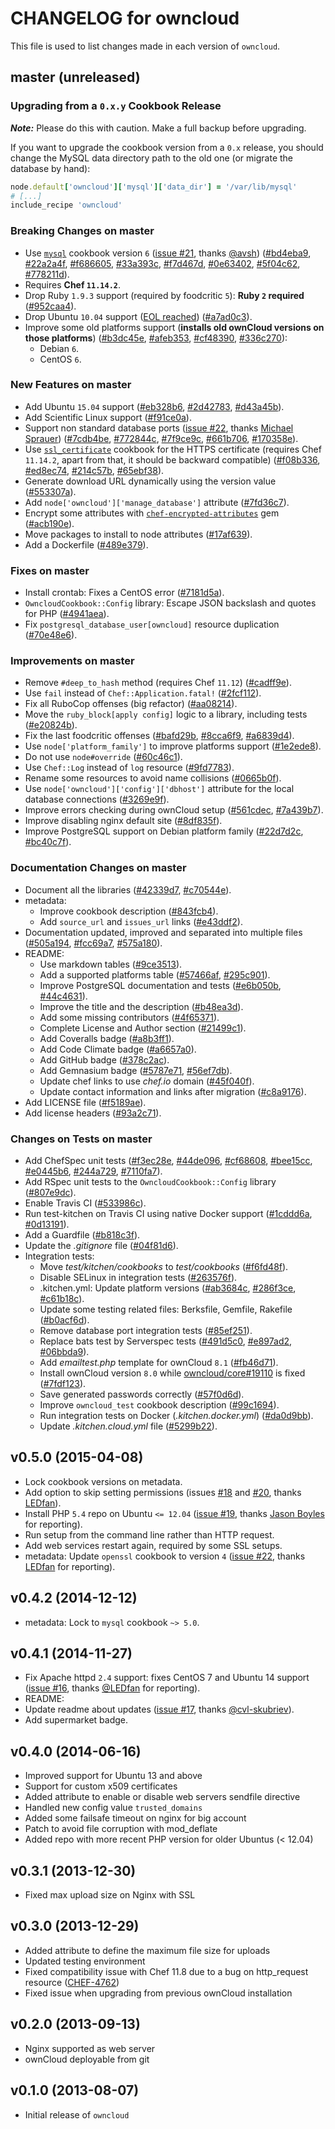 # CHANGELOG for owncloud

This file is used to list changes made in each version of `owncloud`.

## master (unreleased)

### Upgrading from a `0.x.y` Cookbook Release

***Note:*** Please do this with caution. Make a full backup before upgrading.

If you want to upgrade the cookbook version from a `0.x` release, you should change the MySQL data directory path to the old one (or migrate the database by hand):

```ruby
node.default['owncloud']['mysql']['data_dir'] = '/var/lib/mysql'
# [...]
include_recipe 'owncloud'
```

### Breaking Changes on master

* Use [`mysql`](https://supermarket.chef.io/cookbooks/mysql) cookbook version `6` ([issue #21](https://github.com/zuazo/owncloud-cookbook/pull/21), thanks [@avsh](https://github.com/avsh)) ([#bd4eba9](https://github.com/zuazo/owncloud-cookbook/commit/bd4eba9d26186baa3d3033b52449aedbf62e4bf8), [#22a2a4f](https://github.com/zuazo/owncloud-cookbook/commit/22a2a4f3fa9d6bd26598324298e6e9effa086b8a), [#f686605](https://github.com/zuazo/owncloud-cookbook/commit/f686605339db550a249bd79f8a8c306c9938617d), [#33a393c](https://github.com/zuazo/owncloud-cookbook/commit/33a393cf871c489d8282338e4fe8e0e71da9760c), [#f7d467d](https://github.com/zuazo/owncloud-cookbook/commit/f7d467db71082f4e4f465bac271f2f3434815052), [#0e63402](https://github.com/zuazo/owncloud-cookbook/commit/0e63402b8a059c449d67591a43ae26e832088bb9), [#5f04c62](https://github.com/zuazo/owncloud-cookbook/commit/5f04c622da3990cb25c04c7666fd9961d90ce21d), [#778211d](https://github.com/zuazo/owncloud-cookbook/commit/778211d22afb9c8a56123ae86438ddb4903b0d68)).
* Requires **Chef `11.14.2`**.
* Drop Ruby `1.9.3` support (required by foodcritic `5`): **Ruby `2` required** ([#952caa4](https://github.com/zuazo/owncloud-cookbook/commit/952caa46506db776a44bf49465058f9454f17345)).
* Drop Ubuntu `10.04` support ([EOL reached](http://fridge.ubuntu.com/2015/04/30/ubuntu-10-04-lucid-lynx-end-of-life-reached-on-april-30-2015/)) ([#a7ad0c3](https://github.com/zuazo/owncloud-cookbook/commit/a7ad0c383cd8f3dc3970d1aca6415fc4298f9fdb)).
* Improve some old platforms support (**installs old ownCloud versions on those platforms**) ([#b3dc45e](https://github.com/zuazo/owncloud-cookbook/commit/b3dc45ec6174efb76b8ae5b6e13a11804180b18a), [#afeb353](https://github.com/zuazo/owncloud-cookbook/commit/afeb35334323024077444bdf72bd8f913bdb9e29), [#cf48390](https://github.com/zuazo/owncloud-cookbook/commit/cf48390e15f503078d66b005d0573d2e899b4a10), [#336c270](https://github.com/zuazo/owncloud-cookbook/commit/336c2706d065abf1c22989e8944e5c19df5f06b4)):
  * Debian `6`.
  * CentOS `6`.

### New Features on master

* Add Ubuntu `15.04` support ([#eb328b6](https://github.com/zuazo/owncloud-cookbook/commit/eb328b6b50cf8083d93225e05aa8fac8ed7e58fe), [#2d42783](https://github.com/zuazo/owncloud-cookbook/commit/2d427837099db02bd332b2bbb5ad5d15525a5e3e), [#d43a45b](https://github.com/zuazo/owncloud-cookbook/commit/d43a45b2c120c3f3e764ae40e7ad390b0dc9f5bc)).
* Add Scientific Linux support ([#f91ce0a](https://github.com/zuazo/owncloud-cookbook/commit/f91ce0a8d4cb3dd612b170d111e0002a1b1bfb55)).
* Support non standard database ports ([issue #22](https://github.com/zuazo/owncloud-cookbook/pull/22), thanks [Michael Sprauer](https://github.com/MichaelSp)) ([#7cdb4be](https://github.com/zuazo/owncloud-cookbook/commit/7cdb4beb07f73ace9936776a1845e4942071c13d), [#772844c](https://github.com/zuazo/owncloud-cookbook/commit/772844cf2180ae66f359bc03875642c666c5196e), [#7f9ce9c](https://github.com/zuazo/owncloud-cookbook/commit/7f9ce9c59f152c6e5f0d134d5570e7e1c12bd3d2), [#661b706](https://github.com/zuazo/owncloud-cookbook/commit/661b7062cdbac2de151cd6fb19cf2193ef372a39), [#170358e](https://github.com/zuazo/owncloud-cookbook/commit/170358ef0b0e322e69e9594ed59605acb0d1e2c5)).
* Use [`ssl_certificate`](https://supermarket.chef.io/cookbooks/ssl_certificate) cookbook for the HTTPS certificate (requires Chef `11.14.2`, apart from that, it should be backward compatible) ([#f08b336](https://github.com/zuazo/owncloud-cookbook/commit/f08b33620cc3f994a0d3735c44fc573753eb02ba), [#ed8ec74](https://github.com/zuazo/owncloud-cookbook/commit/ed8ec744aa077fc7d2267acbce11e0d826659cb6), [#214c57b](https://github.com/zuazo/owncloud-cookbook/commit/214c57b0c7b4b8a1100689622bebd8a029a0559c), [#65ebf38](https://github.com/zuazo/owncloud-cookbook/commit/65ebf38f00b72572140a16f384c357ed59f1808e)).
* Generate download URL dynamically using the version value ([#553307a](https://github.com/zuazo/owncloud-cookbook/commit/553307ad4310bfd7d4c9f5565fa07dc76faa111d)).
* Add `node['owncloud']['manage_database']` attribute ([#7fd36c7](https://github.com/zuazo/owncloud-cookbook/commit/7fd36c7ee62cd477735d82dc5a0aea69d4d1290c)).
* Encrypt some attributes with [`chef-encrypted-attributes`](http://onddo.github.io/chef-encrypted-attributes/) gem ([#acb190e](https://github.com/zuazo/owncloud-cookbook/commit/acb190eedfa1d577972f395421b5fa4fc5f14c9e)).
* Move packages to install to node attributes ([#17af639](https://github.com/zuazo/owncloud-cookbook/commit/17af6394a5f3780a9c82ef59496fd09be4f915a9)).
* Add a Dockerfile ([#489e379](https://github.com/zuazo/owncloud-cookbook/commit/489e379d0ae652ae1fb6ba70e52388ba7758a503)).

### Fixes on master

* Install crontab: Fixes a CentOS error ([#7181d5a](https://github.com/zuazo/owncloud-cookbook/commit/7181d5a8a5d9f52b04ed39e509176e82fb3d5eb9)).
* `OwncloudCookbook::Config` library: Escape JSON backslash and quotes for PHP ([#4941aea](https://github.com/zuazo/owncloud-cookbook/commit/4941aea170398190e83cdd103d7a012eb335c341)).
* Fix `postgresql_database_user[owncloud]` resource duplication ([#70e48e6](https://github.com/zuazo/owncloud-cookbook/commit/70e48e691d207cd575f32369579064deb917fa10)).

### Improvements on master

* Remove `#deep_to_hash` method (requires Chef `11.12`) ([#cadff9e](https://github.com/zuazo/owncloud-cookbook/commit/cadff9e7d193a8a47f1c560df469605ba043a154)).
* Use `fail` instead of `Chef::Application.fatal!` ([#2fcf112](https://github.com/zuazo/owncloud-cookbook/commit/2fcf1124255e649377b044b6ff56c2c76340d771)).
* Fix all RuboCop offenses (big refactor) ([#aa08214](https://github.com/zuazo/owncloud-cookbook/commit/aa08214845674f49fea2d3e110085a816d4d4bfc)).
* Move the `ruby_block[apply config]` logic to a library, including tests ([#e20824b](https://github.com/zuazo/owncloud-cookbook/commit/e20824b7c213ce9ffaf86340b1594dd23dbb2897)).
* Fix the last foodcritic offenses ([#bafd29b](https://github.com/zuazo/owncloud-cookbook/commit/bafd29b5f4014a125caf5426bda0b5bfdad66820), [#8cca6f9](https://github.com/zuazo/owncloud-cookbook/commit/8cca6f9a62065539b09900522c6e30412e0d6702), [#a6839d4](https://github.com/zuazo/owncloud-cookbook/commit/a6839d44e34f7e3a6650ff3b9e999b20e4cfa074)).
* Use `node['platform_family']` to improve platforms support ([#1e2ede8](https://github.com/zuazo/owncloud-cookbook/commit/1e2ede8b1dd506c3eac3662ab2af3d279a69513d)).
* Do not use `node#override` ([#60c46c1](https://github.com/zuazo/owncloud-cookbook/commit/60c46c176b65bf78e8ef0669a8d3516a7e53dca9)).
* Use `Chef::Log` instead of `log` resource ([#9fd7783](https://github.com/zuazo/owncloud-cookbook/commit/9fd77835d3858ffb85056666f94eae444e69ea76)).
* Rename some resources to avoid name collisions ([#0665b0f](https://github.com/zuazo/owncloud-cookbook/commit/0665b0f34c502c1ce36c0e404fe5de010352367c)).
* Use `node['owncloud']['config']['dbhost']` attribute for the local database connections ([#3269e9f](https://github.com/zuazo/owncloud-cookbook/commit/3269e9f11f21e316dfea062ba3916875cdf22b71)).
* Improve errors checking during ownCloud setup ([#561cdec](https://github.com/zuazo/owncloud-cookbook/commit/561cdeca52421fc45cde096701e51116e7db1a31), [#7a439b7](https://github.com/zuazo/owncloud-cookbook/commit/7a439b74518a07b6564e9a6610de558ed3007c5a)).
* Improve disabling nginx default site ([#8df835f](https://github.com/zuazo/owncloud-cookbook/commit/8df835f71e17e2e45b55acddf06ce2ef2a76b787)).
* Improve PostgreSQL support on Debian platform family ([#22d7d2c](https://github.com/zuazo/owncloud-cookbook/commit/22d7d2c836f0fec13489aacc9ec0101178985027), [#bc40c7f](https://github.com/zuazo/owncloud-cookbook/commit/bc40c7f1cb25ec9c82ac700817ac9d5087c81b5e)).

### Documentation Changes on master

* Document all the libraries ([#42339d7](https://github.com/zuazo/owncloud-cookbook/commit/42339d70dd3f96e1d1673d143a99293325878a03), [#c70544e](https://github.com/zuazo/owncloud-cookbook/commit/c70544e772960b29570f2108c6fb3e1aa86d6d7c)).
* metadata:
  * Improve cookbook description ([#843fcb4](https://github.com/zuazo/owncloud-cookbook/commit/843fcb47ec439da33ee0ec5ea82820f7fd18cdc5)).
  * Add `source_url` and `issues_url` links ([#e43ddf2](https://github.com/zuazo/owncloud-cookbook/commit/e43ddf258c58a6b2a5a01bdedde072a7229c6f82)).
* Documentation updated, improved and separated into multiple files ([#505a194](https://github.com/zuazo/owncloud-cookbook/commit/505a19412667c9b9c6d780d09b718431d04a18bb), [#fcc69a7](https://github.com/zuazo/owncloud-cookbook/commit/fcc69a7b95340aea6cad08c83cfab8209f6487dc), [#575a180](https://github.com/zuazo/owncloud-cookbook/commit/575a180755f422287ee75a34fe11c853f58feaa6)).
* README:
  * Use markdown tables ([#9ce3513](https://github.com/zuazo/owncloud-cookbook/commit/9ce351360ec529a2cfc4eb6a843a69d66a4d7c8f)).
  * Add a supported platforms table ([#57466af](https://github.com/zuazo/owncloud-cookbook/commit/57466afbbe64d26eaea66ba3ce903b3bacf46d2b), [#295c901](https://github.com/zuazo/owncloud-cookbook/commit/295c9015ee1c0643d4571614a1358a4260dd2405)).
  * Improve PostgreSQL documentation and tests ([#e6b050b](https://github.com/zuazo/owncloud-cookbook/commit/e6b050b79d6ecddf56e175e4df79f9b8c2213a9c), [#44c4631](https://github.com/zuazo/owncloud-cookbook/commit/44c463147f34b9dd6e94d0afd4bc5f246fef1afb)).
  * Improve the title and the description ([#b48ea3d](https://github.com/zuazo/owncloud-cookbook/commit/b48ea3d66bb5b85cae5169ecea10894d810e47cc)).
  * Add some missing contributors ([#4f65371](https://github.com/zuazo/owncloud-cookbook/commit/4f653715eeea1652eb6d53441248de323491f4b5)).
  * Complete License and Author section ([#21499c1](https://github.com/zuazo/owncloud-cookbook/commit/21499c1f7c9a75b058e3cde8c8f53abcc44f6b2f)).
  * Add Coveralls badge ([#a8b3ff1](https://github.com/zuazo/owncloud-cookbook/commit/a8b3ff1f57c4a515b98ab8317a49187744b60740)).
  * Add Code Climate badge ([#a6657a0](https://github.com/zuazo/owncloud-cookbook/commit/a6657a07e0144e0d5e91745a44d0b56c9bff5fc8)).
  * Add GitHub badge ([#378c2ac](https://github.com/zuazo/owncloud-cookbook/commit/378c2ac034eaad3c2352339f40be02dddb451efb)).
  * Add Gemnasium badge ([#5787e71](https://github.com/zuazo/owncloud-cookbook/commit/5787e717b22376eca413c981d3c068d88129b660), [#56ef7db](https://github.com/zuazo/owncloud-cookbook/commit/56ef7db15c59f5f3535862b998813633f9a69ea1)).
  * Update chef links to use *chef.io* domain ([#45f040f](https://github.com/zuazo/owncloud-cookbook/commit/45f040fe76183576a963a05b0a09997d2af88d5d)).
  * Update contact information and links after migration ([#c8a9176](https://github.com/zuazo/owncloud-cookbook/commit/c8a917633c5a1abac13e6c0c02dc1d5cd7c4c4f9)).
* Add LICENSE file ([#f5189ae](https://github.com/zuazo/owncloud-cookbook/commit/f5189ae1792fcaab16a3daa05e7fe944d90c7dcc)).
* Add license headers ([#93a2c71](https://github.com/zuazo/owncloud-cookbook/commit/93a2c710ff5fb0301763a332414b32c1af1f2c61)).

### Changes on Tests on master

* Add ChefSpec unit tests ([#f3ec28e](https://github.com/zuazo/owncloud-cookbook/commit/f3ec28e2516019b93f6fd46eb0ba1ff89fae157e), [#44de096](https://github.com/zuazo/owncloud-cookbook/commit/44de0962b42118688651fff5b6fafd2dcd2f11fb), [#cf68608](https://github.com/zuazo/owncloud-cookbook/commit/cf68608bcf450b9d0ca362dab669778055b5cf00), [#bee15cc](https://github.com/zuazo/owncloud-cookbook/commit/bee15cc1e32c9584a5e8b231979aabb3973368d6), [#e0445b6](https://github.com/zuazo/owncloud-cookbook/commit/e0445b6e995dc40a7e489c8ff7ea6acf58cdc8f9), [#244a729](https://github.com/zuazo/owncloud-cookbook/commit/244a7295ebf0b9aa318ab9ae81db7517a0eb8f3d), [#7110fa7](https://github.com/zuazo/owncloud-cookbook/commit/7110fa7d3d776d69eb52ed2080ee7c117d21e2c4)).
* Add RSpec unit tests to the `OwncloudCookbook::Config` library ([#807e9dc](https://github.com/zuazo/owncloud-cookbook/commit/807e9dce95bec3c1c034c38e7606a8c0e4f8124a)).
* Enable Travis CI ([#533986c](https://github.com/zuazo/owncloud-cookbook/commit/533986c89aca08dca31511cd342b759c0b53e4df)).
* Run test-kitchen on Travis CI using native Docker support ([#1cddd6a](https://github.com/zuazo/owncloud-cookbook/commit/1cddd6ac12485fbecd27670c4d9d2bf298430527), [#0d13191](https://github.com/zuazo/owncloud-cookbook/commit/0d131917c4dcf5463dcc991d8c5bf1be3c41b020)).
* Add a Guardfile ([#b818c3f](https://github.com/zuazo/owncloud-cookbook/commit/b818c3f290ab230cb5b82bdcb00c30533f6a6b9e)).
* Update the *.gitignore* file ([#04f81d6](https://github.com/zuazo/owncloud-cookbook/commit/04f81d66a82a6307976f8e4b0d96cd2a9c0d4606)).
* Integration tests:
  * Move *test/kitchen/cookbooks* to *test/cookbooks* ([#f6fd48f](https://github.com/zuazo/owncloud-cookbook/commit/f6fd48f3075d413d9524efc1c9f5494b05c559cb)).
  * Disable SELinux in integration tests ([#263576f](https://github.com/zuazo/owncloud-cookbook/commit/263576fcb9756e257ef26550e407fb19c2177be2)).
  * .kitchen.yml: Update platform versions ([#ab3684c](https://github.com/zuazo/owncloud-cookbook/commit/ab3684c8ce2029b161f1b5fdb7b215c48b0b8d44), [#286f3ce](https://github.com/zuazo/owncloud-cookbook/commit/286f3ce232bd263e229c8104d9df684b2746bd52), [#c61b18c](https://github.com/zuazo/owncloud-cookbook/commit/c61b18c028e69bdd74d01fede47f7571d40771be)).
  * Update some testing related files: Berksfile, Gemfile, Rakefile ([#b0acf6d](https://github.com/zuazo/owncloud-cookbook/commit/b0acf6d5c3f54b36c6042d12e675cbf27883ce95)).
  * Remove database port integration tests ([#85ef251](https://github.com/zuazo/owncloud-cookbook/commit/85ef2515b2613b1d57ed9939db2460248e17d48a)).
  * Replace bats test by Serverspec tests ([#491d5c0](https://github.com/zuazo/owncloud-cookbook/commit/491d5c03899226b46b18bbee8ac8f076b90a1352), [#e897ad2](https://github.com/zuazo/owncloud-cookbook/commit/e897ad26a694a55816dcfdd0f76b2f50a7f29514), [#06bbda9](https://github.com/zuazo/owncloud-cookbook/commit/06bbda9cb916ded3df493506f3bbdb37f8c07c60)).
  * Add *emailtest.php* template for ownCloud `8.1` ([#fb46d71](https://github.com/zuazo/owncloud-cookbook/commit/fb46d71856fde35d0f758ac91cf1f9c310dab996)).
  * Install ownCloud version `8.0` while [owncloud/core#19110](https://github.com/owncloud/core/issues/19110) is fixed ([#7fdf123](https://github.com/zuazo/owncloud-cookbook/commit/7fdf12354c2d2c34ea161a59a0dfbf0a6b102fd9)).
  * Save generated passwords correctly ([#57f0d6d](https://github.com/zuazo/owncloud-cookbook/commit/57f0d6dc98fe73dce8316efb0b17c067dc62af21)).
  * Improve `owncloud_test` cookbook description ([#99c1694](https://github.com/zuazo/owncloud-cookbook/commit/99c1694722316654d9161c4827eb5f1b8ec54c06)).
  * Run integration tests on Docker (*.kitchen.docker.yml*) ([#da0d9bb](https://github.com/zuazo/owncloud-cookbook/commit/da0d9bb8633389e7b4346402900a65e96ee7673c)).
  * Update *.kitchen.cloud.yml* file ([#5299b22](https://github.com/zuazo/owncloud-cookbook/commit/5299b223a3a480a1a2efc33080b14df8376c57f2)).

## v0.5.0 (2015-04-08)

* Lock cookbook versions on metadata.
* Add option to skip setting permissions (issues [#18](https://github.com/zuazo/owncloud-cookbook/issues/18) and [#20](https://github.com/zuazo/owncloud-cookbook/pull/20), thanks [LEDfan](https://github.com/LEDfan)).
* Install PHP `5.4` repo on Ubuntu `<= 12.04` ([issue #19](https://github.com/zuazo/owncloud-cookbook/issues/19), thanks [Jason Boyles](https://github.com/JasonBoyles) for reporting).
* Run setup from the command line rather than HTTP request.
* Add web services restart again, required by some SSL setups.
* metadata: Update `openssl` cookbook to version `4` ([issue #22](https://github.com/zuazo/owncloud-cookbook/issues/22), thanks [LEDfan](https://github.com/LEDfan) for reporting).

## v0.4.2 (2014-12-12)

* metadata: Lock to `mysql` cookbook `~> 5.0`.

## v0.4.1 (2014-11-27)

* Fix Apache httpd `2.4` support: fixes CentOS 7 and Ubuntu 14 support ([issue #16](https://github.com/zuazo/owncloud-cookbook/issues/16), thanks [@LEDfan](https://github.com/LEDfan) for reporting).
* README:
 * Update readme about updates ([issue #17](https://github.com/zuazo/owncloud-cookbook/pull/17), thanks [@cvl-skubriev](https://github.com/cvl-skubriev)).
 * Add supermarket badge.

## v0.4.0 (2014-06-16)

* Improved support for Ubuntu 13 and above
* Support for custom x509 certificates
* Added attribute to enable or disable web servers sendfile directive
* Handled new config value `trusted_domains`
* Added some failsafe timeout on nginx for big account
* Patch to avoid file corruption with mod_deflate
* Added repo with more recent PHP version for older Ubuntus (< 12.04)

## v0.3.1 (2013-12-30)

* Fixed max upload size on Nginx with SSL

## v0.3.0 (2013-12-29)

* Added attribute to define the maximum file size for uploads
* Updated testing environment
* Fixed compatibility issue with Chef 11.8 due to a bug on http_request resource ([CHEF-4762](https://tickets.chef.io/browse/CHEF-4762))
* Fixed issue when upgrading from previous ownCloud installation

## v0.2.0 (2013-09-13)

* Nginx supported as web server
* ownCloud deployable from git

## v0.1.0 (2013-08-07)

* Initial release of `owncloud`
